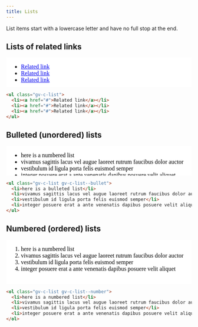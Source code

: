 ```yaml
---
title: Lists
---
```


List items start with a lowercase letter and have no full stop at the end.

## Lists of related links

<div class="example">
  <iframe srcdoc='
    <link media="all" rel="stylesheet" href="/stylesheets/govuk-frontend.css">
    <style>
      html {
        background: white;
      }
    </style>
    <ul class="gv-c-list">
      <li><a href="#">Related link</a></li>
      <li><a href="#">Related link</a></li>
      <li><a href="#">Related link</a></li>
    </ul>
  '
  marginwidth="0"
  marginheight="0"
  frameborder="0"
  vspace="0"
  hspace="0"
  scrolling="yes"
  style="
    height: 80px;
    width: 100%;
    margin: 0;
    padding: 0;
  ">
  </iframe>
</div>

```html
<ul class="gv-c-list">
  <li><a href="#">Related link</a></li>
  <li><a href="#">Related link</a></li>
  <li><a href="#">Related link</a></li>
</ul>
```

## Bulleted (unordered) lists

<div class="example">
  <iframe srcdoc='
    <link media="all" rel="stylesheet" href="/stylesheets/govuk-frontend.css">
    <style>
      html {
        background: white;
      }
    </style>
    <ul class="gv-c-list gv-c-list--bullet">
      <li>here is a numbered list</li>
      <li>vivamus sagittis lacus vel augue laoreet rutrum faucibus dolor auctor</li>
      <li>vestibulum id ligula porta felis euismod semper</li>
      <li>integer posuere erat a ante venenatis dapibus posuere velit aliquet</li>
    </ul>
    </div>
  '
  marginwidth="0"
  marginheight="0"
  frameborder="0"
  vspace="0"
  hspace="0"
  scrolling="yes"
  style="
    height: 80px;
    width: 100%;
    margin: 0;
    padding: 0;
  ">
  </iframe>
</div>

```html
<ul class="gv-c-list gv-c-list--bullet">
  <li>here is a bulleted list</li>
  <li>vivamus sagittis lacus vel augue laoreet rutrum faucibus dolor auctor</li>
  <li>vestibulum id ligula porta felis euismod semper</li>
  <li>integer posuere erat a ante venenatis dapibus posuere velit aliquet</li>
</ul>
```

## Numbered (ordered) lists

<div class="example">
  <iframe srcdoc='
    <link media="all" rel="stylesheet" href="/stylesheets/govuk-frontend.css">
    <style>
      html {
        background: white;
      }
    </style>
    <ol class="gv-c-list gv-c-list--number">
      <li>here is a numbered list</li>
      <li>vivamus sagittis lacus vel augue laoreet rutrum faucibus dolor auctor</li>
      <li>vestibulum id ligula porta felis euismod semper</li>
      <li>integer posuere erat a ante venenatis dapibus posuere velit aliquet</li>
    </ol>
  '
  marginwidth="0"
  marginheight="0"
  frameborder="0"
  vspace="0"
  hspace="0"
  scrolling="yes"
  style="
    height: 120px;
    width: 100%;
    margin: 0;
    padding: 0;
  ">
  </iframe>
</div>

```html
<ol class="gv-c-list gv-c-list--number">
  <li>here is a numbered list</li>
  <li>vivamus sagittis lacus vel augue laoreet rutrum faucibus dolor auctor</li>
  <li>vestibulum id ligula porta felis euismod semper</li>
  <li>integer posuere erat a ante venenatis dapibus posuere velit aliquet</li>
</ol>
```
